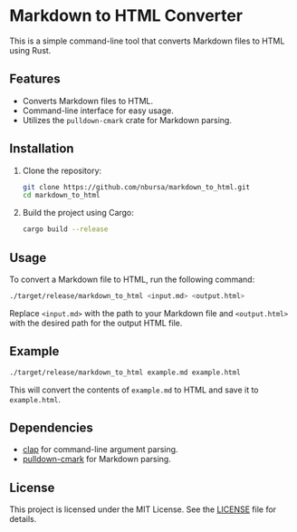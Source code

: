 # Markdown to HTML Converter

This is a simple command-line tool that converts Markdown files to HTML using Rust.

## Features

- Converts Markdown files to HTML.
- Command-line interface for easy usage.
- Utilizes the `pulldown-cmark` crate for Markdown parsing.

## Installation

1. Clone the repository:

   ```bash
   git clone https://github.com/nbursa/markdown_to_html.git
   cd markdown_to_html
   ```

2. Build the project using Cargo:

   ```bash
   cargo build --release
   ```

## Usage

To convert a Markdown file to HTML, run the following command:

```bash
./target/release/markdown_to_html <input.md> <output.html>
```

Replace `<input.md>` with the path to your Markdown file and `<output.html>` with the desired path for the output HTML file.

## Example

```bash
./target/release/markdown_to_html example.md example.html
```

This will convert the contents of `example.md` to HTML and save it to `example.html`.

## Dependencies

- [clap](https://crates.io/crates/clap) for command-line argument parsing.
- [pulldown-cmark](https://crates.io/crates/pulldown-cmark) for Markdown parsing.

## License

This project is licensed under the MIT License. See the [LICENSE](LICENSE) file for details.
